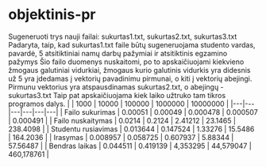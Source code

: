 # objektinis-pr
Sugeneruoti trys nauji failai: sukurtas1.txt, sukurtas2.txt, sukurtas3.txt
Padaryta, taip, kad sukurtas1.txt faile būtų sugeneruojama studento vardas, pavardė, 5 atsitiktiniai namų darbų pažymiai ir atsitiktinis egzamino pažymys
Šio failo duomenys nuskaitomi, po to apskaičiuojami kiekvieno žmogaus galutiniai vidurkiai, žmogaus kurio galutinis vidurkis yra didesnis už 5 yra įdedamas į vektorių pavadinimu pirmunai, o kiti į vektorių abejingi. Pirmunu vektorius yra atspausdinamas sukurtas2.txt, o abejingų - sukurtas3.txt
Taip pat apskaičiuojama kiek laiko užtruko tam tikros programos dalys.
|   | 1000  | 10000  | 100000  | 1000000  | 10000000  |
|---|---|---|---|---|---|
| Failo sukurimas  | 0.00051  |  0.00049 |  0.000478 |  0.000507 |  0.000491 |
|  Failo nuskaitymas |  0.0214 | 0.2124  | 2.41212  |  23.1465 |  238.4098 |
|  Studentu rusiavimas | 0.013644  | 0.147524 | 1.33276  |  15.5486 | 164.2036  |
|  Irasymas |  0.008957 | 0.058725  | 0.607937 |  5.88344 |  57.56487 |
| Bendras laikas  | 0.044511  |  0.419139 |  4,353295 |  44,579047 |  460,178761 |
